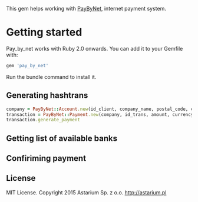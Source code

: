 This gem helps working with [PayByNet](http://www.paybynet.pl), internet payment system.

# Getting started

Pay_by_net works with Ruby 2.0 onwards. You can add it to your Gemfile with:

```ruby
gem 'pay_by_net'
```

Run the bundle command to install it.

## Generating hashtrans

```ruby
company = PayByNet::Account.new(id_client, company_name, postal_code, city, street, country, bank_account)
transaction = PayByNet::Payment.new(company, id_trans, amount, currency, email, backpage, backpagereject, automat, password, date_valid)
transaction.generate_payment
```

## Getting list of available banks

## Confiriming payment

## License

MIT License. Copyright 2015 Astarium Sp. z o.o. http://astarium.pl
